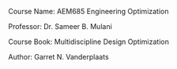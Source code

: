 Course Name:
AEM685 Engineering Optimization

Professor:
Dr. Sameer B. Mulani

Course Book:
Multidiscipline Design Optimization

Author:
Garret N. Vanderplaats
